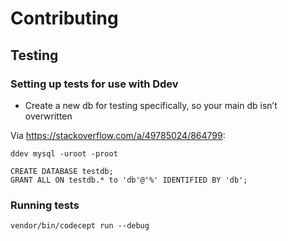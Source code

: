# Contributing

## Testing

### Setting up tests for use with Ddev

- Create a new db for testing specifically, so your main db isn’t overwritten

Via https://stackoverflow.com/a/49785024/864799:

```
ddev mysql -uroot -proot
```

```
CREATE DATABASE testdb;
GRANT ALL ON testdb.* to 'db'@'%' IDENTIFIED BY 'db';
```

### Running tests

```
vendor/bin/codecept run --debug
```
